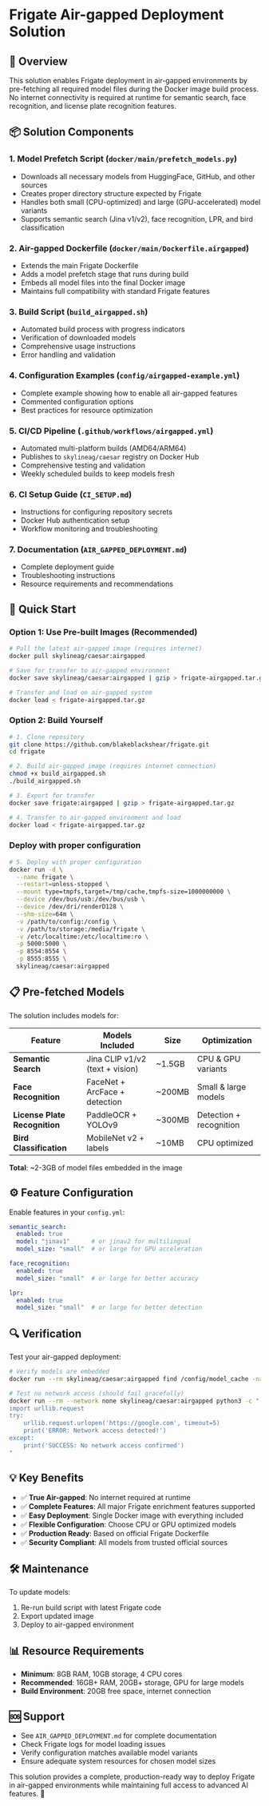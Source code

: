 # Frigate Air-gapped Deployment Solution

## 🎯 Overview

This solution enables Frigate deployment in air-gapped environments by pre-fetching all required model files during the Docker image build process. No internet connectivity is required at runtime for semantic search, face recognition, and license plate recognition features.

## 📦 Solution Components

### 1. Model Prefetch Script (`docker/main/prefetch_models.py`)
- Downloads all necessary models from HuggingFace, GitHub, and other sources
- Creates proper directory structure expected by Frigate
- Handles both small (CPU-optimized) and large (GPU-accelerated) model variants
- Supports semantic search (Jina v1/v2), face recognition, LPR, and bird classification

### 2. Air-gapped Dockerfile (`docker/main/Dockerfile.airgapped`)
- Extends the main Frigate Dockerfile
- Adds a model prefetch stage that runs during build
- Embeds all model files into the final Docker image
- Maintains full compatibility with standard Frigate features

### 3. Build Script (`build_airgapped.sh`)
- Automated build process with progress indicators
- Verification of downloaded models
- Comprehensive usage instructions
- Error handling and validation

### 4. Configuration Examples (`config/airgapped-example.yml`)
- Complete example showing how to enable all air-gapped features
- Commented configuration options
- Best practices for resource optimization

### 5. CI/CD Pipeline (`.github/workflows/airgapped.yml`)
- Automated multi-platform builds (AMD64/ARM64)
- Publishes to `skylineag/caesar` registry on Docker Hub
- Comprehensive testing and validation
- Weekly scheduled builds to keep models fresh

### 6. CI Setup Guide (`CI_SETUP.md`)
- Instructions for configuring repository secrets
- Docker Hub authentication setup
- Workflow monitoring and troubleshooting

### 7. Documentation (`AIR_GAPPED_DEPLOYMENT.md`)
- Complete deployment guide
- Troubleshooting instructions
- Resource requirements and recommendations

## 🚀 Quick Start

### Option 1: Use Pre-built Images (Recommended)

```bash
# Pull the latest air-gapped image (requires internet)
docker pull skylineag/caesar:airgapped

# Save for transfer to air-gapped environment
docker save skylineag/caesar:airgapped | gzip > frigate-airgapped.tar.gz

# Transfer and load on air-gapped system
docker load < frigate-airgapped.tar.gz
```

### Option 2: Build Yourself

```bash
# 1. Clone repository
git clone https://github.com/blakeblackshear/frigate.git
cd frigate

# 2. Build air-gapped image (requires internet connection)
chmod +x build_airgapped.sh
./build_airgapped.sh

# 3. Export for transfer
docker save frigate:airgapped | gzip > frigate-airgapped.tar.gz

# 4. Transfer to air-gapped environment and load
docker load < frigate-airgapped.tar.gz
```

### Deploy with proper configuration

```bash
# 5. Deploy with proper configuration
docker run -d \
  --name frigate \
  --restart=unless-stopped \
  --mount type=tmpfs,target=/tmp/cache,tmpfs-size=1000000000 \
  --device /dev/bus/usb:/dev/bus/usb \
  --device /dev/dri/renderD128 \
  --shm-size=64m \
  -v /path/to/config:/config \
  -v /path/to/storage:/media/frigate \
  -v /etc/localtime:/etc/localtime:ro \
  -p 5000:5000 \
  -p 8554:8554 \
  -p 8555:8555 \
  skylineag/caesar:airgapped
```

## 📋 Pre-fetched Models

The solution includes models for:

| Feature | Models Included | Size | Optimization |
|---------|----------------|------|--------------|
| **Semantic Search** | Jina CLIP v1/v2 (text + vision) | ~1.5GB | CPU & GPU variants |
| **Face Recognition** | FaceNet + ArcFace + detection | ~200MB | Small & large models |
| **License Plate Recognition** | PaddleOCR + YOLOv9 | ~300MB | Detection + recognition |
| **Bird Classification** | MobileNet v2 + labels | ~10MB | CPU optimized |

**Total**: ~2-3GB of model files embedded in the image

## ⚙️ Feature Configuration

Enable features in your `config.yml`:

```yaml
semantic_search:
  enabled: true
  model: "jinav1"      # or jinav2 for multilingual
  model_size: "small"  # or large for GPU acceleration

face_recognition:
  enabled: true
  model_size: "small"  # or large for better accuracy

lpr:
  enabled: true
  model_size: "small"  # or large for better detection
```

## 🔍 Verification

Test your air-gapped deployment:

```bash
# Verify models are embedded
docker run --rm skylineag/caesar:airgapped find /config/model_cache -name "*.onnx" -o -name "*.tflite"

# Test no network access (should fail gracefully)
docker run --rm --network none skylineag/caesar:airgapped python3 -c "
import urllib.request
try:
    urllib.request.urlopen('https://google.com', timeout=5)
    print('ERROR: Network access detected!')
except:
    print('SUCCESS: No network access confirmed')
"
```

## 💡 Key Benefits

- ✅ **True Air-gapped**: No internet required at runtime
- ✅ **Complete Features**: All major Frigate enrichment features supported
- ✅ **Easy Deployment**: Single Docker image with everything included
- ✅ **Flexible Configuration**: Choose CPU or GPU optimized models
- ✅ **Production Ready**: Based on official Frigate Dockerfile
- ✅ **Security Compliant**: All models from trusted official sources

## 🛠️ Maintenance

To update models:
1. Re-run build script with latest Frigate code
2. Export updated image
3. Deploy to air-gapped environment

## 📊 Resource Requirements

- **Minimum**: 8GB RAM, 10GB storage, 4 CPU cores
- **Recommended**: 16GB+ RAM, 20GB+ storage, GPU for large models
- **Build Environment**: 20GB free space, internet connection

## 🆘 Support

- See `AIR_GAPPED_DEPLOYMENT.md` for complete documentation
- Check Frigate logs for model loading issues
- Verify configuration matches available model variants
- Ensure adequate system resources for chosen model sizes

This solution provides a complete, production-ready way to deploy Frigate in air-gapped environments while maintaining full access to advanced AI features. 🎉